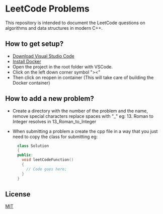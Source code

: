 # LeetCode Problems

This repository is intended to document the LeetCode questions on algorithms and data structures in modern C++.

## How to get setup?

- [Download Visual Studio Code](https://code.visualstudio.com/download)
- [Install Docker](https://docs.docker.com/get-docker/)
- Open the project in the root folder with VSCode.
- Click on the left down corner symbol "><"
- Then click on reopen in container (This will take care of building the Docker container)

## How to add a new problem?

- Create a directory with the number of the problem and the name, remove special characters replace spaces with "_"
   eg: 13. Roman to Integer resolves in 13_Roman_to_Integer
- When submitting a problem a create the cpp file in a way that you just need to copy the class for submitting eg:

   ```cpp
     class Solution
     {
     public:
       void leetCodeFunction()
       {
         // Code goes here;
       }
     }
   ```

## License

[MIT](https://choosealicense.com/licenses/mit/)
